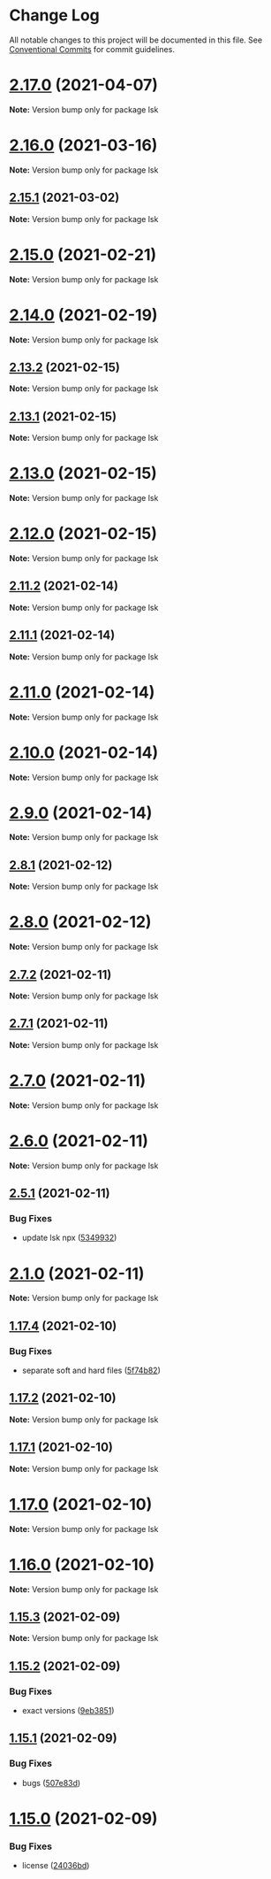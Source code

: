 # Change Log

All notable changes to this project will be documented in this file.
See [Conventional Commits](https://conventionalcommits.org) for commit guidelines.

# [2.17.0](https://github.com/lskjs/cli/compare/v2.16.0...v2.17.0) (2021-04-07)

**Note:** Version bump only for package lsk





# [2.16.0](https://github.com/lskjs/cli/compare/v2.15.1...v2.16.0) (2021-03-16)

**Note:** Version bump only for package lsk





## [2.15.1](https://github.com/lskjs/cli/compare/v2.15.0...v2.15.1) (2021-03-02)

**Note:** Version bump only for package lsk





# [2.15.0](https://github.com/lskjs/cli/compare/v2.14.0...v2.15.0) (2021-02-21)

**Note:** Version bump only for package lsk





# [2.14.0](https://github.com/lskjs/cli/compare/v2.13.2...v2.14.0) (2021-02-19)

**Note:** Version bump only for package lsk





## [2.13.2](https://github.com/lskjs/cli/compare/v2.13.1...v2.13.2) (2021-02-15)

**Note:** Version bump only for package lsk





## [2.13.1](https://github.com/lskjs/cli/compare/v2.13.0...v2.13.1) (2021-02-15)

**Note:** Version bump only for package lsk





# [2.13.0](https://github.com/lskjs/cli/compare/v2.12.0...v2.13.0) (2021-02-15)

**Note:** Version bump only for package lsk





# [2.12.0](https://github.com/lskjs/cli/compare/v2.11.2...v2.12.0) (2021-02-15)

**Note:** Version bump only for package lsk





## [2.11.2](https://github.com/lskjs/cli/compare/v2.11.1...v2.11.2) (2021-02-14)

**Note:** Version bump only for package lsk





## [2.11.1](https://github.com/lskjs/cli/compare/v2.11.0...v2.11.1) (2021-02-14)

**Note:** Version bump only for package lsk





# [2.11.0](https://github.com/lskjs/cli/compare/v2.10.0...v2.11.0) (2021-02-14)

**Note:** Version bump only for package lsk





# [2.10.0](https://github.com/lskjs/cli/compare/v2.9.0...v2.10.0) (2021-02-14)

**Note:** Version bump only for package lsk





# [2.9.0](https://github.com/lskjs/cli/compare/v2.8.1...v2.9.0) (2021-02-14)

**Note:** Version bump only for package lsk





## [2.8.1](https://github.com/lskjs/cli/compare/v2.8.0...v2.8.1) (2021-02-12)

**Note:** Version bump only for package lsk





# [2.8.0](https://github.com/lskjs/cli/compare/v2.7.2...v2.8.0) (2021-02-12)

**Note:** Version bump only for package lsk





## [2.7.2](https://github.com/lskjs/cli/compare/v2.7.1...v2.7.2) (2021-02-11)

**Note:** Version bump only for package lsk





## [2.7.1](https://github.com/lskjs/cli/compare/v2.7.0...v2.7.1) (2021-02-11)

**Note:** Version bump only for package lsk





# [2.7.0](https://github.com/lskjs/cli/compare/v2.6.0...v2.7.0) (2021-02-11)

**Note:** Version bump only for package lsk





# [2.6.0](https://github.com/lskjs/cli/compare/v2.5.1...v2.6.0) (2021-02-11)

**Note:** Version bump only for package lsk





## [2.5.1](https://github.com/lskjs/cli/compare/v2.5.0...v2.5.1) (2021-02-11)


### Bug Fixes

* update lsk npx ([5349932](https://github.com/lskjs/cli/commit/5349932ac9ce868f0b3af6eef5b93c750e9f070a))





# [2.1.0](https://github.com/lskjs/cli/compare/v1.20.1...v2.1.0) (2021-02-11)

**Note:** Version bump only for package lsk





## [1.17.4](https://github.com/lskjs/cli/compare/v1.17.2...v1.17.4) (2021-02-10)


### Bug Fixes

* separate soft and hard files ([5f74b82](https://github.com/lskjs/cli/commit/5f74b82c86ab3eb41bbae9f6394d01eda0f165ec))





## [1.17.2](https://github.com/lskjs/cli/compare/v1.17.1...v1.17.2) (2021-02-10)

**Note:** Version bump only for package lsk





## [1.17.1](https://github.com/lskjs/cli/compare/v1.17.0...v1.17.1) (2021-02-10)

**Note:** Version bump only for package lsk





# [1.17.0](https://github.com/lskjs/cli/compare/v1.16.0...v1.17.0) (2021-02-10)

**Note:** Version bump only for package lsk





# [1.16.0](https://github.com/lskjs/cli/compare/v1.15.3...v1.16.0) (2021-02-10)

**Note:** Version bump only for package lsk





## [1.15.3](https://github.com/lskjs/cli/compare/v1.15.2...v1.15.3) (2021-02-09)

**Note:** Version bump only for package lsk





## [1.15.2](https://github.com/lskjs/cli/compare/v1.15.1...v1.15.2) (2021-02-09)


### Bug Fixes

* exact versions ([9eb3851](https://github.com/lskjs/cli/commit/9eb3851657321bd28d35008983859ae5ecd2366f))





## [1.15.1](https://github.com/lskjs/cli/compare/v1.15.0...v1.15.1) (2021-02-09)


### Bug Fixes

* bugs ([507e83d](https://github.com/lskjs/cli/commit/507e83dd3b0383e01204f7512b2faea4b526f84c))





# [1.15.0](https://github.com/lskjs/cli/compare/v1.14.0...v1.15.0) (2021-02-09)


### Bug Fixes

* license ([24036bd](https://github.com/lskjs/cli/commit/24036bd13737d947945a61862972c611da36c19d))

